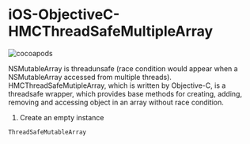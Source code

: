 # iOS-ObjectiveC-HMCThreadSafeMultipleArray
![cocoapods](https://img.shields.io/cocoapods/v/HMCThreadSafeMutableArray.svg?style=flat)

NSMutableArray is threadunsafe (race condition would appear when a NSMutableArray accessed from multiple threads). HMCThreadSafeMutipleArray, which is written by Objective-C, is a threadsafe wrapper, which provides base methods for creating, adding, removing and accessing object in an array without race condition.

1. Create an empty instance

`ThreadSafeMutableArray`
